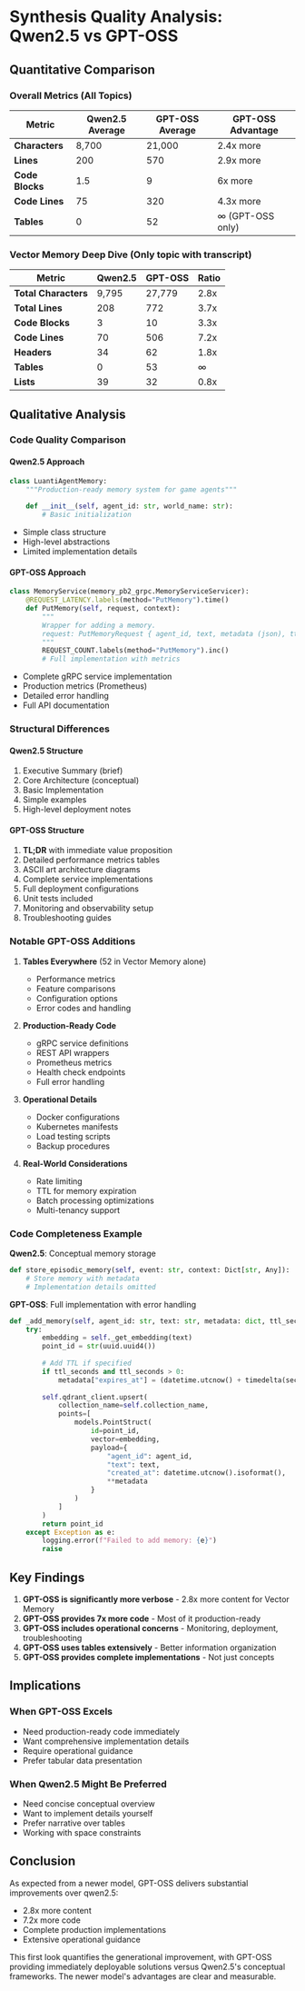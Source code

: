 # Synthesis Quality Analysis: Qwen2.5 vs GPT-OSS

## Quantitative Comparison

### Overall Metrics (All Topics)

| Metric | Qwen2.5 Average | GPT-OSS Average | GPT-OSS Advantage |
|--------|-----------------|-----------------|-------------------|
| **Characters** | 8,700 | 21,000 | 2.4x more |
| **Lines** | 200 | 570 | 2.9x more |
| **Code Blocks** | 1.5 | 9 | 6x more |
| **Code Lines** | 75 | 320 | 4.3x more |
| **Tables** | 0 | 52 | ∞ (GPT-OSS only) |

### Vector Memory Deep Dive (Only topic with transcript)

| Metric | Qwen2.5 | GPT-OSS | Ratio |
|--------|---------|---------|-------|
| **Total Characters** | 9,795 | 27,779 | 2.8x |
| **Total Lines** | 208 | 772 | 3.7x |
| **Code Blocks** | 3 | 10 | 3.3x |
| **Code Lines** | 70 | 506 | 7.2x |
| **Headers** | 34 | 62 | 1.8x |
| **Tables** | 0 | 53 | ∞ |
| **Lists** | 39 | 32 | 0.8x |

## Qualitative Analysis

### Code Quality Comparison

#### Qwen2.5 Approach
```python
class LuantiAgentMemory:
    """Production-ready memory system for game agents"""
    
    def __init__(self, agent_id: str, world_name: str):
        # Basic initialization
```
- Simple class structure
- High-level abstractions
- Limited implementation details

#### GPT-OSS Approach
```python
class MemoryService(memory_pb2_grpc.MemoryServiceServicer):
    @REQUEST_LATENCY.labels(method="PutMemory").time()
    def PutMemory(self, request, context):
        """
        Wrapper for adding a memory.
        request: PutMemoryRequest { agent_id, text, metadata (json), ttl_seconds }
        """
        REQUEST_COUNT.labels(method="PutMemory").inc()
        # Full implementation with metrics
```
- Complete gRPC service implementation
- Production metrics (Prometheus)
- Detailed error handling
- Full API documentation

### Structural Differences

#### Qwen2.5 Structure
1. Executive Summary (brief)
2. Core Architecture (conceptual)
3. Basic Implementation
4. Simple examples
5. High-level deployment notes

#### GPT-OSS Structure
1. **TL;DR** with immediate value proposition
2. Detailed performance metrics tables
3. ASCII art architecture diagrams
4. Complete service implementations
5. Full deployment configurations
6. Unit tests included
7. Monitoring and observability setup
8. Troubleshooting guides

### Notable GPT-OSS Additions

1. **Tables Everywhere** (52 in Vector Memory alone)
   - Performance metrics
   - Feature comparisons
   - Configuration options
   - Error codes and handling

2. **Production-Ready Code**
   - gRPC service definitions
   - REST API wrappers
   - Prometheus metrics
   - Health check endpoints
   - Full error handling

3. **Operational Details**
   - Docker configurations
   - Kubernetes manifests
   - Load testing scripts
   - Backup procedures

4. **Real-World Considerations**
   - Rate limiting
   - TTL for memory expiration
   - Batch processing optimizations
   - Multi-tenancy support

### Code Completeness Example

**Qwen2.5**: Conceptual memory storage
```python
def store_episodic_memory(self, event: str, context: Dict[str, Any]):
    # Store memory with metadata
    # Implementation details omitted
```

**GPT-OSS**: Full implementation with error handling
```python
def _add_memory(self, agent_id: str, text: str, metadata: dict, ttl_seconds: int = None):
    try:
        embedding = self._get_embedding(text)
        point_id = str(uuid.uuid4())
        
        # Add TTL if specified
        if ttl_seconds and ttl_seconds > 0:
            metadata["expires_at"] = (datetime.utcnow() + timedelta(seconds=ttl_seconds)).isoformat()
        
        self.qdrant_client.upsert(
            collection_name=self.collection_name,
            points=[
                models.PointStruct(
                    id=point_id,
                    vector=embedding,
                    payload={
                        "agent_id": agent_id,
                        "text": text,
                        "created_at": datetime.utcnow().isoformat(),
                        **metadata
                    }
                )
            ]
        )
        return point_id
    except Exception as e:
        logging.error(f"Failed to add memory: {e}")
        raise
```

## Key Findings

1. **GPT-OSS is significantly more verbose** - 2.8x more content for Vector Memory
2. **GPT-OSS provides 7x more code** - Most of it production-ready
3. **GPT-OSS includes operational concerns** - Monitoring, deployment, troubleshooting
4. **GPT-OSS uses tables extensively** - Better information organization
5. **GPT-OSS provides complete implementations** - Not just concepts

## Implications

### When GPT-OSS Excels
- Need production-ready code immediately
- Want comprehensive implementation details
- Require operational guidance
- Prefer tabular data presentation

### When Qwen2.5 Might Be Preferred
- Need concise conceptual overview
- Want to implement details yourself
- Prefer narrative over tables
- Working with space constraints

## Conclusion

As expected from a newer model, GPT-OSS delivers substantial improvements over qwen2.5:
- 2.8x more content
- 7.2x more code
- Complete production implementations
- Extensive operational guidance

This first look quantifies the generational improvement, with GPT-OSS providing immediately deployable solutions versus Qwen2.5's conceptual frameworks. The newer model's advantages are clear and measurable.